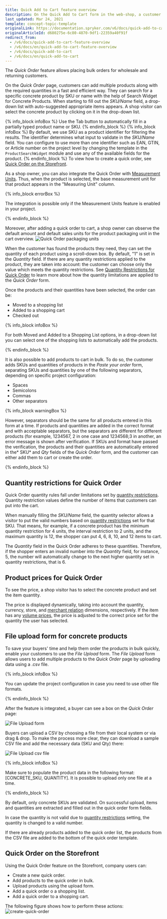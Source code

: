 ```yaml
---
title: Quick Add to Cart feature overview
description: On the Quick Add to Cart form in the web-shop, a customer can enter product SKU and Quantity and proceed by adding it to cart or by creating an order right away.
last_updated: Mar 24, 2021
template: concept-topic-template
originalLink: https://documentation.spryker.com/v6/docs/quick-add-to-cart-feature-overview
originalArticleId: d680275e-6c80-4870-9df1-22359a40f91f
redirect_from:
  - /v6/docs/quick-add-to-cart-feature-overview
  - /v6/docs/en/quick-add-to-cart-feature-overview
  - /v6/docs/quick-add-to-cart
  - /v6/docs/en/quick-add-to-cart
---
```


The *Quick Order* feature allows placing bulk orders for wholesale and returning customers.

On the *Quick Order* page, customers can add multiple products along with the required quantities in a fast and efficient way. They can search for a specific concrete product by SKU or name with the help of Search Widget for Concrete Products. When starting to fill out the *SKU/Name* field, a drop-down list with auto-suggested appropriate items appears. A shop visitor can select the concrete product by clicking on it in the drop-down list.

{% info_block infoBox %}
Use the Tab button to automatically fill in a partially typed product name or SKU.
{% endinfo_block %}
{% info_block infoBox %}
By default, we use SKU as a product identifier for filtering the results. The identifier determines what input to validate in the *SKU/Name* field. You can configure to use more than one identifier such as EAN, GTIN, or Article number on the project level by changing the template in the `ProductSearchWidget` module and use any of the available fields for the product.
{% endinfo_block %}
To view how to create a quick order, see [Quick Order on the Storefront](#quick-order-on-the-storefront).
<!--- ![Quick Order page](https://spryker.s3.eu-central-1.amazonaws.com/docs/Features/Shopping+Cart/Cart/Quick+Order/Quick+Order+Feature+Overview/quick-order-page.png)
--->

As a shop owner, you can also integrate the Quick Order with [Measurement Units](/docs/scos/user/features/{{page.version}}/measurement-units/measurement-units-feature-overview.html). Thus, when the product is selected, the base measurement unit for that product appears in the "Measuring Unit" column.

{% info_block errorBox %}

The integration is possible only if the Measurement Units feature is enabled in your project.

{% endinfo_block %}

Moreover, after adding a quick order to cart, a shop owner can observe the default amount and default sales units for the product packaging unit in the cart overview.
![Quick Order packaging units](https://spryker.s3.eu-central-1.amazonaws.com/docs/Features/Shopping+Cart/Cart/Quick+Order/Quick+Order+Feature+Overview/quick-order-packaging-units.png)

When the customer has found the products they need, they can set the quantity of each product using a scroll-down box. By default, "1" is set in the *Quantity* field. If there are any quantity restrictions applied to the product, they are taken into account: the customer can choose only the value which meets the quantity restrictions. See [Quantity Restrictions for Quick Order](#quantity-restrictions-for-quick-add-to-cart) to learn more about how the quantity limitations are applied to the *Quick Order* form.

Once the products and their quantities have been selected, the order can be:

* Moved to a shopping list
* Added to a shopping cart
* Checked out

{% info_block infoBox %}

For both Moved and Added to a Shopping List options, in a drop-down list you can select one of the shopping lists to automatically add the products.

{% endinfo_block %}

It is also possible to add products to cart in bulk. To do so, the customer adds SKUs and quantities of products in the *Paste your order* form, separating SKUs and quantities by one of the following separators, depending on specific project configuration:

* Spaces
* Semicolons
* Commas
* Other separators


{% info_block warningBox %}

However, separators should be the same for all products entered in this form at a time. If products and quantities are added in the correct format and with acceptable separators, but the separators are different for different products (for example, 1234567, 2 in one case and 1234568;3 in another, an error message is shown after verification. If SKUs and format have passed the verification, the products and their quantities are automatically entered in the* SKU* and *Qty* fields of the *Quick Order* form, and the customer can either add them to cart or create the order.

{% endinfo_block %}

## Quantity restrictions for Quick Order
Quick Order quantity rules fall under limitations set by [quantity restrictions](/docs/scos/user/features/{{page.version}}non-splittable-products/non-splittable-products-feature-overview.html). Quantity restriction values define the number of items that customers can put into the cart.

When manually filling the *SKU/Name* field, the quantity selector allows a visitor to put the valid numbers based on [quantity restrictions](/docs/scos/user/features/{{page.version}}non-splittable-products/non-splittable-products-feature-overview.html) set for that SKU. That means, for example, if a concrete product has the minimum quantity restriction for 4 units, the interval restriction to 2 units, and the maximum quantity is 12, the shopper can put 4, 6, 8, 10, and 12 items to cart.

The *Quantity* field in the Quick Order adheres to these quantities. Therefore, if the shopper enters an invalid number into the *Quantity* field, for instance, 5, the number will automatically change to the next higher quantity set in quantity restrictions, that is 6.

## Product prices for Quick Order
To see the price, a shop visitor has to select the concrete product and set the item quantity.

The price is displayed dynamically, taking into account the quantity, currency, store, and [merchant relation](/docs/scos/user/features/{{page.version}}/merchant-b2b-contracts/merchant-b2b-contracts.html) dimensions, respectively. If the item has any [volume prices](/docs/scos/user/features/{{page.version}}/prices-feature-overview/volume-prices-overview.html), the price is adjusted to the correct price set for the quantity the user has selected.

## File upload form for concrete products
To save your buyers' time and help them order the products in bulk quickly, enable your customers to use the *File Upload* form. The *File Upload* form allows users to add multiple products to the *Quick Order* page by uploading data using a .csv file.

{% info_block infoBox %}

You can update the project configuration in case you need to use other file formats.

{% endinfo_block %}


After the feature is integrated<!-- link to integration guide-->, a buyer can see a box on the *Quick Order* page:

![File Upload form](https://spryker.s3.eu-central-1.amazonaws.com/docs/Features/Shopping+Cart/Cart/Quick+Order/Quick+Order+Feature+Overview/file-upload-form.png)

Buyers can upload a CSV by choosing a file from their local system or via drag & drop. To make the process more clear, they can download a sample CSV file and add the necessary data (SKU and Qty) there:

![File Upload csv file](https://spryker.s3.eu-central-1.amazonaws.com/docs/Features/Shopping+Cart/Cart/Quick+Order/Quick+Order+Feature+Overview/file-upload-csv.png)

{% info_block infoBox %}

Make sure to populate the product data in the following format: [CONCRETE_SKU, QUANTITY].
It is possible to upload only one file at a time.

{% endinfo_block %}

By default, only concrete SKUs are validated. On successful upload, items and quantities are extracted and filled out in the quick order form fields.

In case the quantity is not valid due to [quantity restrictions](/docs/scos/user/features/{{page.version}}non-splittable-products/non-splittable-products-feature-overview.html) setting, the quantity is changed to a valid number.

If there are already products added to the quick order list, the products from the CSV file are added to the bottom of the quick order template.

## Quick Order on the Storefront

Using the Quick Order feature on the Storefront, company users can:
* Create a new quick order.
* Add products to the quick order in bulk.
* Upload products using the upload form.
* Add a quick order o a shopping list.
* Add a quick order to a shopping cart.

The following figure shows how to perform these actions:
![create-quick-order](https://spryker.s3.eu-central-1.amazonaws.com/docs/Features/Shopping+Cart/Cart/Quick+Order/Quick+Order+Feature+Overview/create-quick-order.gif)
